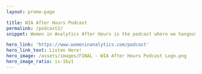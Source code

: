 ```yaml
---
layout: promo-page

title: WIA After Hours Podcast
permalink: /podcast2/
snippet: Women in Analytics After Hours is the podcast where we hangout and learn with the WIA Community. <br> Each episode, we connect with women in data and analytics to talk about what they do in the space, how they got there, and more!

hero_link: 'https://www.womeninanalytics.com/podcast'
hero_link_text: Listen Here!
hero_image: /assets/images/FINAL - WIA After Hours Podcast Logo.png
hero_image_ratio: is-1by1
---
```



